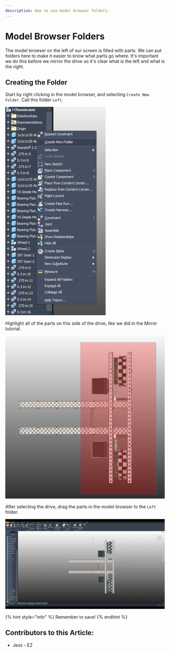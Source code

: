 ```yaml
---
description: How to use model browser folders.
---
```


# Model Browser Folders

The model browser on the left of our screen is filled with parts.  We can put folders here to make it easier to know what parts go where.  It's important we do this before we mirror the drive so it's clear what is the left and what is the right.&#x20;

## Creating the Folder

Start by right clicking in the model browser, and selecting `Create New Folder`.  Call this folder `Left`.&#x20;

![Create New Folder](<../../../.gitbook/assets/image (110).png>)

Highlight all of the parts on this side of the drive, like we did in the Mirror tutorial.&#x20;

![Drag Selecting Half the Drive](<../../../.gitbook/assets/image (117).png>)

After selecting the drive, drag the parts in the model browser to the `Left` folder.

![Gif of Dragging Parts into Left Folder](../../../.gitbook/assets/untitled.gif)

{% hint style="info" %}
Remember to save!
{% endhint %}



## Contributors to this Article:

* Jess - EZ
